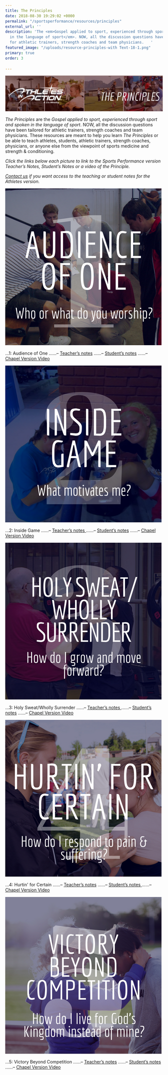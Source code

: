 ```yaml
---
title: The Principles
date: 2018-08-30 19:29:02 +0000
permalink: "/sportsperformance/resources/principles"
external_url: ''
description: 'The <em>Gospel applied to sport, experienced through sport and spoken
  in the language of sport</em>. NOW, all the discussion questions have been tailored
  for athletic trainers, strength coaches and team physicians.   '
featured_image: "/uploads/resource-principles-with Text-18-1.png"
primary: true
order: 3

---
```

![](/uploads/Violet-Geometric-Cool-Desktop-Wallpaper-1-e1519843524293-1024x230.jpg)

_The Principles_ are the _Gospel applied to sport, experienced through sport and spoken in the language of sport_. NOW, all the discussion questions have been tailored for athletic trainers, strength coaches and team physicians.  These resources are meant to help you learn _The Principles_ or be able to teach athletes, students, athletic trainers, strength coaches, physicians, or anyone else from the viewpoint of sports medicine and strength & conditioning.

_Click the links below each picture to link to the Sports Performance version Teacher’s Notes, Student’s Notes or a video of the Principle._  

[_Contact us_](mailto:sportsperformance@athletesinaction.org) _if you want access to the teaching or student notes for the Athletes version._

![](/uploads/Principle-1-1.png)

…1: Audience of One
……–  [Teacher’s notes](https://app.forestry.io/sites/l23gvhvzqg-abq/body-media//uploads/SP-Principle-1-Teacher-Notes.pdf)
……–  [Student’s notes](https://app.forestry.io/sites/l23gvhvzqg-abq/body-media//uploads/SP-Student-Notes-Principle-1.pdf)
……–  [Chapel Version Video]()

![](/uploads/Principle-2.png)

…2: Inside Game                                                                           ……–  [Teacher’s notes ](/uploads/SP-Principle-2-Teacher-Notes-.pdf)                                                                    ……–  [Student’s notes](/uploads/SP-Student-Notes-Principle-2.pdf)                                                                   ……–  [Chapel Version Video](https://vimeo.com/60456466)

![](/uploads/Principle-3.png)

…3: Holy Sweat/Wholly Surrender                                               ……–  [Teacher’s notes ](/uploads/SP-Principle-3-Teacher-Notes-.pdf)                                                                   ……–  [Student’s notes](/uploads/SP-Student-Notes-Principle-3.pdf)                                                                    ……–  [Chapel Version Video](https://vimeo.com/60456468)

![](/uploads/Principle-4.png)

…4: Hurtin' for Certain                                                                  ……–  [Teacher’s notes](/uploads/SP-Principle-4-Teacher-Notes-.pdf)                                                                    ……–  [Student’s notes ](/uploads/SP-Student-Notes-Principle-4.pdf)                                                                         ……–  [Chapel Version Video](https://vimeo.com/60456470)

![](/uploads/Principle-5.png)

…5: Victory Beyond Competition                                                           ……–  [Teacher’s notes](/uploads/SP-Principle-5-Teacher-Notes-.pdf)                                                                           ……–  [Student’s notes ](/uploads/SP-Student-Notes-Principle-5.pdf)                                                                           ……–  [Chapel Version Video](https://vimeo.com/60456471)